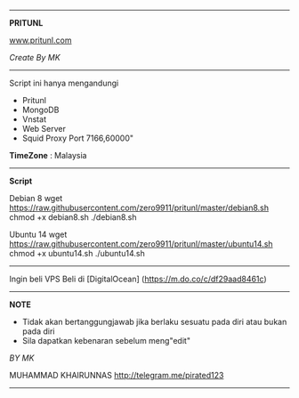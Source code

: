 ______________________________________________
**PRITUNL** 

www.pritunl.com

_Create By MK_
_______________________________________________
Script ini hanya mengandungi
- Pritunl
- MongoDB
- Vnstat
- Web Server
- Squid Proxy Port 7166,60000"

**TimeZone**   :  Malaysia

_________________________________________________
**Script**

Debian 8
wget https://raw.githubusercontent.com/zero9911/pritunl/master/debian8.sh
chmod +x debian8.sh
./debian8.sh

Ubuntu 14
wget https://raw.githubusercontent.com/zero9911/pritunl/master/ubuntu14.sh
chmod +x ubuntu14.sh
./ubuntu14.sh

__________________________________________________

Ingin beli VPS
Beli di [DigitalOcean] (https://m.do.co/c/df29aad8461c)

__________________________________________________
**NOTE**

 - Tidak akan bertanggungjawab jika berlaku sesuatu pada diri atau bukan pada diri
 - Sila dapatkan kebenaran sebelum meng"edit"
 
 _BY MK_
 
 MUHAMMAD KHAIRUNNAS 
http://telegram.me/pirated123
___________________________________________________
